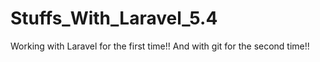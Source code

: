 # Stuffs_With_Laravel_5.4
Working with Laravel for the first time!!
And with git for the second time!!
